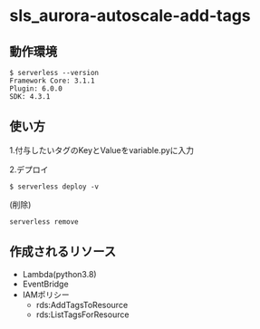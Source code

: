 # sls_aurora-autoscale-add-tags
## 動作環境
```
$ serverless --version
Framework Core: 3.1.1
Plugin: 6.0.0
SDK: 4.3.1
```
## 使い方
1.付与したいタグのKeyとValueをvariable.pyに入力

2.デプロイ
```
$ serverless deploy -v
```
(削除)
```
serverless remove
```
## 作成されるリソース
- Lambda(python3.8)
- EventBridge
- IAMポリシー
  - rds:AddTagsToResource
  - rds:ListTagsForResource
